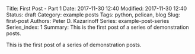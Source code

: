 Title: First Post - Part 1
Date: 2017-11-30 12:40
Modified: 2017-11-30 12:40
Status: draft
Category: example posts
Tags: python, pelican, blog
Slug: first-post
Authors: Peter D. Kazarinoff
Series: example-post-series
Series_index: 1
Summary: This is the first post of a series of demonstration posts.

This is the first post of a series of demonstration posts.
